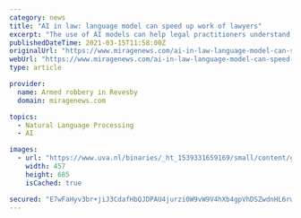 ```yaml
---
category: news
title: "AI in law: language model can speed up work of lawyers"
excerpt: "The use of AI models can help legal practitioners understand complex legal texts. Julien Rossi, Amsterdam Business School researcher, is trying to"
publishedDateTime: 2021-03-15T11:58:00Z
originalUrl: "https://www.miragenews.com/ai-in-law-language-model-can-speed-up-work-of-528394/"
webUrl: "https://www.miragenews.com/ai-in-law-language-model-can-speed-up-work-of-528394/"
type: article

provider:
  name: Armed robbery in Revesby
  domain: miragenews.com

topics:
  - Natural Language Processing
  - AI

images:
  - url: "https://www.uva.nl/binaries/_ht_1539331659169/small/content/gallery/personen/r/o/julien-rossi.jpg"
    width: 457
    height: 685
    isCached: true

secured: "E7wFaHyv3br+jiJ3CdafHbQJDPAU4jurzi0W9vW9V4hXb4gpVhDSZwdnHL6rwPQbIAMTsBTeofu0DP7PHqadz2hjm9XHogFy2yS9NM+friWEOnBy2s1OeobR1TrhblRfSZiJRgs4zxThjOl4aLk1V7wHVq9JhAH3/9ulvxs/+CNk5/v+vNmKTuahsvNoP9HqHKJRBVFkwIfQM3xFdXv6QJ5dw66ssGVgJ0UPKsVObxmnqo7irmaYSs9q2IVbAlrJo6QVWst8e2AeaLtNbFP/LdLddl1fito+/S0o3NnKdUwm2zDsEkt1mpjiQiGegicyNedYV7ygar+SKOlZox3nW4f2vcaRmYHgs8ViUA0fNxk=;52xB+9IDnJDeXxOGb1p8sw=="
---
```


